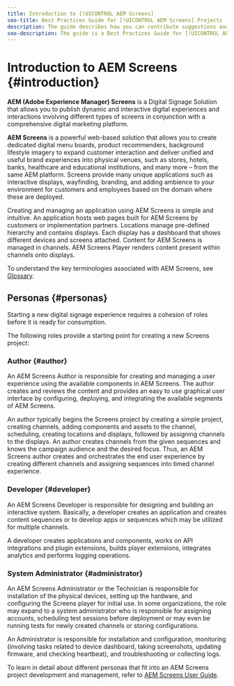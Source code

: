 ```yaml
---
title: Introduction to [!UICONTROL AEM Screens]
seo-title: Best Practices Guide for [!UICONTROL AEM Screens] Projects
description: The guide describes how you can contribute suggestions and additions to the Adobe documentation site.
seo-description: The guide is a Best Practices Guide for [!UICONTROL AEM Screens] Projects
---
```


# Introduction to AEM Screens {#introduction}

**AEM (Adobe Experience Manager) Screens** is a Digital Signage Solution that allows you to publish dynamic and interactive digital experiences and interactions involving different types of screens in conjunction with a comprehensive digital marketing platform.

**AEM Screens** is a powerful web-based solution that allows you to create dedicated digital menu boards, product recommenders, background lifestyle imagery to expand customer interaction and deliver unified and useful brand experiences into physical venues, such as stores, hotels, banks, healthcare and educational institutions, and many more – from the same AEM platform. Screens provide many unique applications such as interactive displays, wayfinding, branding, and adding ambience to your environment for customers and employees based on the domain where these are deployed.

Creating and managing an application using AEM Screens is simple and intuitive. An application hosts web pages built for AEM Screens by customers or implementation partners. Locations manage pre-defined hierarchy and contains displays. Each display has a dashboard that shows different devices and screens attached. Content for AEM Screens is managed in channels. AEM Screens Player renders content present within channels onto displays.

To understand the key terminologies associated with AEM Screens, see [Glossary](https://helpx.adobe.com/experience-manager/6-5/screens/using/screens-glossary.html).

## Personas {#personas}

Starting a new digital signage experience requires a cohesion of roles before it is ready for consumption. 

The following roles provide a starting point for creating a new Screens project:

### Author {#author}

An AEM Screens Author is responsible for creating and managing a user experience using the available components in AEM Screens. The author creates and reviews the content and provides an easy to use graphical user interface by configuring, deploying, and integrating the available segments of AEM Screens.

An author typically begins the Screens project by creating a simple project, creating channels, adding components and assets to the channel, scheduling, creating locations and displays, followed by assigning channels to the displays. An author creates channels from the given sequences and knows the campaign audience and the desired focus. Thus, an AEM Screens author creates and orchestrates the end user experience by creating different channels and assigning sequences into timed channel experience.

### Developer {#developer}

An AEM Screens Developer is responsible for designing and building an interactive system. Basically, a developer creates an application and creates content sequences or to develop apps or sequences which may be utilized for multiple channels.

A developer creates applications and components, works on API integrations and plugin extensions, builds player extensions, integrates analytics and performs logging operations.

### System Administrator {#administrator}

An AEM Screens Administrator or the Technician is responsible for installation of the physical devices, setting up the hardware, and configuring the Screens player for initial use. In some organizations, the role may expand to a system administrator who is responsible for assigning accounts, scheduling test sessions before deployment or may even be running tests for newly created channels or storing configurations. 

An Administrator is responsible for installation and configuration, monitoring (involving tasks related to device dashboard, taking screenshots, updating firmware, and checking heartbeat), and troubleshooting or collecting logs.

To learn in detail about different personas that fit into an AEM Screens project development and management, refer to [AEM Screens User Guide](https://helpx.adobe.com/experience-manager/6-5/screens/user-guide.html).

